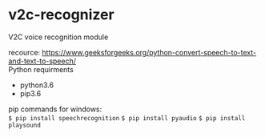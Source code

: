 # v2c-recognizer
V2C voice recognition module<br>

recource: https://www.geeksforgeeks.org/python-convert-speech-to-text-and-text-to-speech/<br>
Python requirments<br>
- python3.6
- pip3.6

pip commands for windows:<br>
`$ pip install speechrecognition`
`$ pip install pyaudio`
`$ pip install playsound`